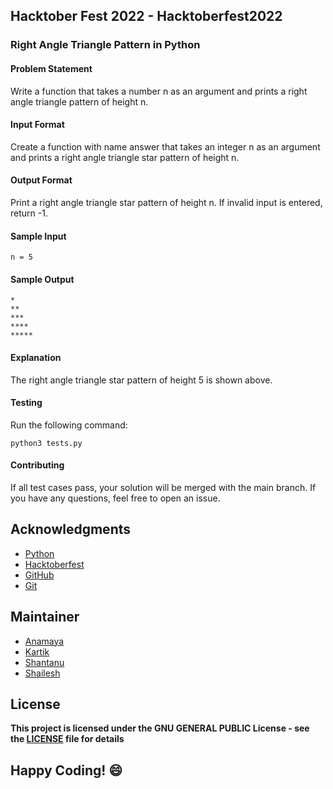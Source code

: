 ## Hacktober Fest 2022 - Hacktoberfest2022

### Right Angle Triangle Pattern in Python

#### Problem Statement
Write a function that takes a number n as an argument and prints a right angle triangle pattern of height n.

#### Input Format
Create a function with name answer that takes an integer n as an argument and prints a right angle triangle star pattern of height n.

#### Output Format
Print a right angle triangle star pattern of height n. If invalid input is entered, return -1.

#### Sample Input
```
n = 5
```

#### Sample Output
```
*
**
***
****
*****
```

#### Explanation
The right angle triangle star pattern of height 5 is shown above.

#### Testing
Run the following command:
```
python3 tests.py
```
#### Contributing
If all test cases pass, your solution will be merged with the main branch. If you have any questions, feel free to open an issue.

## Acknowledgments
- [Python](https://www.python.org/)
- [Hacktoberfest](https://hacktoberfest.digitalocean.com/)
- [GitHub](https://github.com)
- [Git](https://git-scm.com/)

## Maintainer
- [Anamaya](https://www.linkedin.com/in/anamaya1729/)
- [Kartik](https://github.com/kartik007007)
- [Shantanu](https://github.com/neutralWire)
- [Shailesh](https://github.com/ShaileshKumar007)

## License
**This project is licensed under the GNU GENERAL PUBLIC License - see the [LICENSE](../../LICENSE) file for details**

## Happy Coding! :smile:
